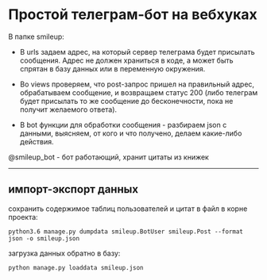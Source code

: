 # Простой телеграм-бот на вебхуках

В папке smileup:

* В urls задаем адрес, на который сервер телеграма будет присылать сообщения. Адрес не должен храниться в коде, а может быть спрятан в базу данных или в переменную окружения.

* Во views проверяем, что post-запрос пришел на правильный адрес, обрабатываем сообщение, и возвращаем статус 200 (либо телеграм будет присылать то же сообщение до бесконечности, пока не получит желаемого ответа).

* В bot функции для обработки сообщения - разбираем json с данными, выясняем, от кого и что получено, делаем какие-либо действия.


@smileup_bot - бот работающий, хранит цитаты из книжек


---
## импорт-экспорт данных
сохранить содержимое таблиц пользователей и цитат в файл в корне проекта:

`python3.6 manage.py dumpdata smileup.BotUser smileup.Post --format json -o smileup.json`

загрузка данных обратно в базу:

`python manage.py loaddata smileup.json`